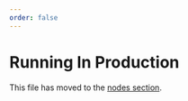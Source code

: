 ```yaml
---
order: false
---
```


# Running In Production

This file has moved to the [nodes section](../nodes/running-in-production.md).